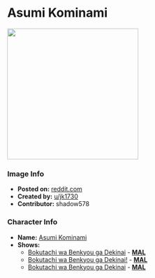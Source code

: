 # Asumi Kominami

<img src="https://raw.githubusercontent.com/shadow578/Project-Padoru/master/Padoru/we-never-learn/we-never-learn-asumi-kominami.png" height="300">

### Image Info
* **Posted on:**     [reddit.com](https://www.reddit.com/r/WeCantStudy/comments/e3w65z/padoru_asumi/)
* **Created by:**    [u/jk1730](https://github.com/shadow578/Project-Padoru/blob/master/table-of-contents/creators/ujk1730.md)
* **Contributor:**   shadow578

### Character Info
* **Name:**   [Asumi Kominami](https://myanimelist.net/character/157374)
* **Shows:**
  * [Bokutachi wa Benkyou ga Dekinai](https://github.com/shadow578/Project-Padoru/blob/master/table-of-contents/shows/BokutachiwaBenkyougaDekinai.md) - [__MAL__](https://myanimelist.net/anime/38186/Bokutachi_wa_Benkyou_ga_Dekinai)
  * [Bokutachi wa Benkyou ga Dekinai!](https://github.com/shadow578/Project-Padoru/blob/master/table-of-contents/shows/BokutachiwaBenkyougaDekinai.md) - [__MAL__](https://myanimelist.net/anime/40004/Bokutachi_wa_Benkyou_ga_Dekinai)
  * [Bokutachi wa Benkyou ga Dekinai](https://github.com/shadow578/Project-Padoru/blob/master/table-of-contents/shows/BokutachiwaBenkyougaDekinai.md) - [__MAL__](https://myanimelist.net/manga/103890/Bokutachi_wa_Benkyou_ga_Dekinai)


